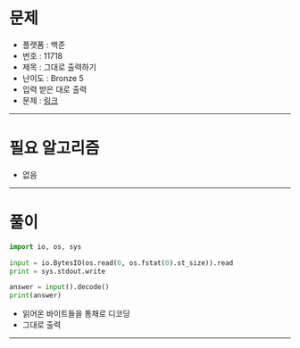 # 문제
- 플랫폼 : 백준
- 번호 : 11718
- 제목 : 그대로 출력하기
- 난이도 : Bronze 5
- 입력 받은 대로 출력
- 문제 : <a href="https://www.acmicpc.net/problem/11718" target="_blank">링크</a>

---

# 필요 알고리즘
- 없음

---

# 풀이
```python
import io, os, sys

input = io.BytesIO(os.read(0, os.fstat(0).st_size)).read
print = sys.stdout.write

answer = input().decode()
print(answer)
```
- 읽어온 바이트들을 통채로 디코딩
- 그대로 출력

---
